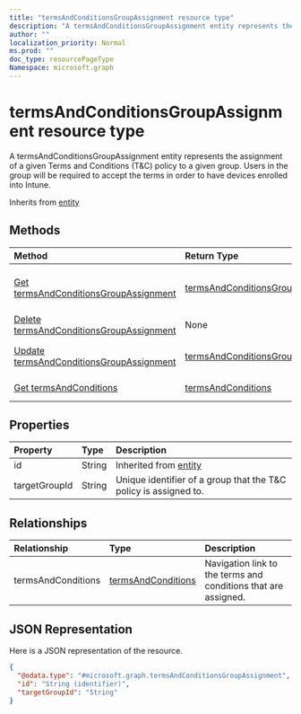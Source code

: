 ```yaml
---
title: "termsAndConditionsGroupAssignment resource type"
description: "A termsAndConditionsGroupAssignment entity represents the assignment of a given Terms and Conditions (T&C) policy to a given group. Users in the group will be required to accept the terms in order to have devices enrolled into Intune."
author: ""
localization_priority: Normal
ms.prod: ""
doc_type: resourcePageType
Namespace: microsoft.graph
---
```



# termsAndConditionsGroupAssignment resource type

A termsAndConditionsGroupAssignment entity represents the assignment of a given Terms and Conditions (T&C) policy to a given group. Users in the group will be required to accept the terms in order to have devices enrolled into Intune.


Inherits from [entity](../resources/entity.md)

## Methods
|Method|Return Type|Description|
|:---|:---|:---|
|[Get termsAndConditionsGroupAssignment](../api/termsandconditionsgroupassignment-get.md)|[termsAndConditionsGroupAssignment](../resources/termsAndConditionsGroupAssignment.md)|Read properties and relationships of the [termsAndConditionsGroupAssignment](../resources/termsandconditionsgroupassignment.md) object.|
|[Delete termsAndConditionsGroupAssignment](../api/termsandconditionsgroupassignment-delete.md)|None|Deletes a [termsAndConditionsGroupAssignment](../resources/termsandconditionsgroupassignment.md).|
|[Update termsAndConditionsGroupAssignment](../api/termsandconditionsgroupassignment-update.md)|[termsAndConditionsGroupAssignment](../resources/termsAndConditionsGroupAssignment.md)|Update the properties of a [termsAndConditionsGroupAssignment](../resources/termsandconditionsgroupassignment.md) object.|
|[Get termsAndConditions](../api/termsandconditions-get.md)|[termsAndConditions](../resources/termsAndConditions.md)|Read properties and relationships of the [termsAndConditions](../resources/termsandconditions.md) object.|

## Properties
|Property|Type|Description|
|:---|:---|:---|
|id|String| Inherited from [entity](../resources/entity.md)|
|targetGroupId|String|Unique identifier of a group that the T&C policy is assigned to.|

## Relationships
|Relationship|Type|Description|
|:---|:---|:---|
|termsAndConditions|[termsAndConditions](../resources/termsAndConditions.md)|Navigation link to the terms and conditions that are assigned.|

## JSON Representation
Here is a JSON representation of the resource.
<!-- {
  "blockType": "resource",
  "keyProperty": "id",
  "@odata.type": "microsoft.graph.termsAndConditionsGroupAssignment",
  "baseType": "microsoft.graph.entity",
  "openType": false
}
-->
``` json
{
  "@odata.type": "#microsoft.graph.termsAndConditionsGroupAssignment",
  "id": "String (identifier)",
  "targetGroupId": "String"
}
```

